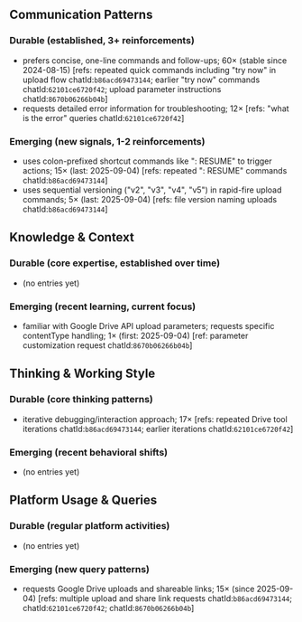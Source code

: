 ## Communication Patterns
### Durable (established, 3+ reinforcements)
- prefers concise, one-line commands and follow-ups; 60× (stable since 2024-08-15) [refs: repeated quick commands including "try now" in upload flow chatId:`b86acd69473144`; earlier "try now" commands chatId:`62101ce6720f42`; upload parameter instructions chatId:`8670b06266b04b`]
- requests detailed error information for troubleshooting; 12× [refs: "what is the error" queries chatId:`62101ce6720f42`]

### Emerging (new signals, 1-2 reinforcements)
- uses colon-prefixed shortcut commands like ": RESUME" to trigger actions; 15× (last: 2025-09-04) [refs: repeated ": RESUME" commands chatId:`b86acd69473144`]
- uses sequential versioning ("v2", "v3", "v4", "v5") in rapid-fire upload commands; 5× (last: 2025-09-04) [refs: file version naming uploads chatId:`b86acd69473144`]

## Knowledge & Context
### Durable (core expertise, established over time)
- (no entries yet)

### Emerging (recent learning, current focus)
- familiar with Google Drive API upload parameters; requests specific contentType handling; 1× (first: 2025-09-04) [ref: parameter customization request chatId:`8670b06266b04b`]

## Thinking & Working Style
### Durable (core thinking patterns)
- iterative debugging/interaction approach; 17× [refs: repeated Drive tool iterations chatId:`b86acd69473144`; earlier iterations chatId:`62101ce6720f42`]

### Emerging (recent behavioral shifts)
- (no entries yet)

## Platform Usage & Queries
### Durable (regular platform activities)
- (no entries yet)

### Emerging (new query patterns)
- requests Google Drive uploads and shareable links; 15× (since 2025-09-04) [refs: multiple upload and share link requests chatId:`b86acd69473144`; chatId:`62101ce6720f42`; chatId:`8670b06266b04b`]